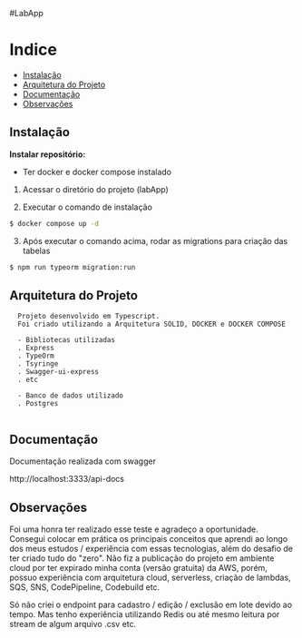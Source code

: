 #LabApp

# Indice

  - [Instalação](#instalação)
  - [Arquitetura do Projeto](#arquitetura-do-projeto)
  - [Documentação](#documentação)
  - [Observações](#obervações)

## Instalação
**Instalar repositório:**
  - Ter docker e docker compose instalado

  1. Acessar o diretório do projeto (labApp)

  2. Executar o comando de instalação 
```bash
$ docker compose up -d
```
  3. Após executar o comando acima, rodar as migrations para criação das tabelas

```bash
$ npm run typeorm migration:run
```

## Arquitetura do Projeto
```
  Projeto desenvolvido em Typescript.
  Foi criado utilizando a Arquitetura SOLID, DOCKER e DOCKER COMPOSE

  - Bibliotecas utilizadas
  . Express
  . TypeOrm
  . Tsyringe
  . Swagger-ui-express
  . etc

  - Banco de dados utilizado
  . Postgres
    
```


## Documentação 

  Documentação realizada com swagger

  http://localhost:3333/api-docs  


## Observações
  Foi uma honra ter realizado esse teste e agradeço a oportunidade. Consegui colocar em prática os principais conceitos que aprendi ao longo dos
  meus estudos / experiência com essas tecnologias, além do desafio de ter criado tudo do "zero".
  Não fiz a publicação do projeto em ambiente cloud por ter expirado minha conta (versão gratuita) da AWS, porém, 
  possuo experiência com arquitetura cloud, serverless, criação de lambdas, SQS, SNS, CodePipeline, Codebuild etc.

  Só não criei o endpoint para cadastro / edição / exclusão em lote devido ao tempo. Mas tenho experiência utilizando
  Redis ou até mesmo leitura por stream de algum arquivo .csv etc.

